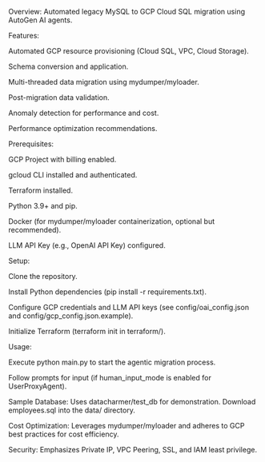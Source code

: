Overview: Automated legacy MySQL to GCP Cloud SQL migration using AutoGen AI agents.

Features:

Automated GCP resource provisioning (Cloud SQL, VPC, Cloud Storage).

Schema conversion and application.

Multi-threaded data migration using mydumper/myloader.

Post-migration data validation.

Anomaly detection for performance and cost.

Performance optimization recommendations.

Prerequisites:

GCP Project with billing enabled.

gcloud CLI installed and authenticated.

Terraform installed.

Python 3.9+ and pip.

Docker (for mydumper/myloader containerization, optional but recommended).

LLM API Key (e.g., OpenAI API Key) configured.

Setup:

Clone the repository.

Install Python dependencies (pip install -r requirements.txt).

Configure GCP credentials and LLM API keys (see config/oai_config.json and config/gcp_config.json.example).

Initialize Terraform (terraform init in terraform/).

Usage:

Execute python main.py to start the agentic migration process.

Follow prompts for input (if human_input_mode is enabled for UserProxyAgent).

Sample Database: Uses datacharmer/test_db for demonstration. Download employees.sql into the data/ directory.

Cost Optimization: Leverages mydumper/myloader and adheres to GCP best practices for cost efficiency.

Security: Emphasizes Private IP, VPC Peering, SSL, and IAM least privilege.